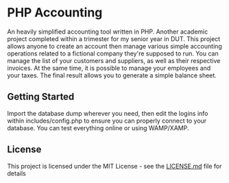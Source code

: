 # PHP Accounting

An heavily simplified accounting tool written in PHP. Another academic project completed within a trimester for my senior year in DUT. This project allows anyone to create an account then manage various simple accounting operations related to a fictional company they're supposed to run. You can manage the list of your customers and suppliers, as well as their respective invoices. At the same time, it is possible to manage your employees and your taxes. The final result allows you to generate a simple balance sheet.

## Getting Started

Import the database dump wherever you need, then edit the logins info within includes/config.php to ensure you can properly connect to your database. You can test everything online or using WAMP/XAMP.

## License

This project is licensed under the MIT License - see the [LICENSE.md](LICENSE.md) file for details

